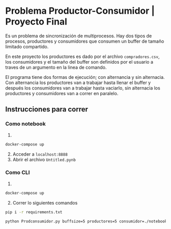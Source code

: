 # Problema Productor-Consumidor | Proyecto Final
Es un problema de sincronización de multiprocesos. Hay dos tipos de procesos, productores y consumidores que consumen un buffer de tamaño limitado compartido.

En este proyecto los productores es dado por el archivo `compradores.csv`, los consumidores y el tamaño del buffer son definidos por el usuario a traves de un argumento en la linea de comando.

El programa tiene dos formas de ejecución; con alternancia y sin alternacia. Con alternancia los productores van a trabajar hasta llenar el buffer y después los consumidores van a trabajar hasta vaciarlo, sin alternacia los productores y consumidores van a correr en paralelo.

## Instrucciones para correr
### Como notebook
1. 
```bash
docker-compose up
```
2. Acceder a `localhost:8888`
3. Abrir el archivo `Untitled.pynb`

### Como CLI
1. 
```bash
docker-compose up
```
2. Correr lo siguientes comandos
```bash
pip i -r requirements.txt 

python Prodconsumidor.py buffsize=5 productores=5 consumidor=./notebooks/data/compradores.csv alternancia=0 debug=0
```
